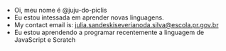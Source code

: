 - Oi, meu  nome é @juju-do-piclis
- Eu estou intessada em aprender novas linguagens. 
- My contact email is: julia.sandeskiseverianoda.silva@escola.pr.gov.br
- Eu estou aprendendo a programar recentemente a linguagem de JavaScript e Scratch 
